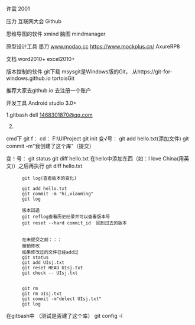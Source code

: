 许震
2001

压力
互联网大会
Github


思维导图的软件 
 xmind
 脑图
 mindmanager

原型设计工具
 墨刀 www.modao.cc
 https://www.mockplus.cn/
 AxureRP8

文档
 word2010+
 excel2010+

版本控制的软件
git下载
msysgit是Windows版的Git，
从https://git-for-windows.github.io
tortoisGit

推荐大家去github.io 去注册一个账户

开发工具
 Android studio 3.0+
 
 
 
 
 
 
 
 1.gitbash
 dell
 1468301870@qq.com

 2.
 cmd下 
 git 
 f：
 cd： F:\UIProject
 git init
 变√号：  git add hello.txt(添加文件)
          git commit -m"我创建了这个库"（提交）
 
 变！号： git status
          git diff hello.txt
		  在hello中添加东西（如：I love China(用英文)）之后再执行
		  git diff hello.txt
		  
		  
		  git log(查看版本的变化)
		  
		  git add hello.txt
		  git commit -m "hi,xiaoming"
		  git log
		  
		  版本回退
		  git reflog查看历史纪录并可以查看版本号
		  git reset --hard commit_id  回到过去的版本
		  
		  
		  在未提交之前：：：
		  撤销修改
		  如果修改过的文件已经add过
		  git status
		  git add UIsj.txt
		  git reset HEAD UIsj.txt
		  git check -- UIsj.txt


		  git rm
		  git rm UIsj.txt
		  git commit -m"delect UIsj.txt"
		  git log
		  
 在gitbash中
 （测试是否建了这个库）
 git config -l
 
 
 
 
 
 
  
